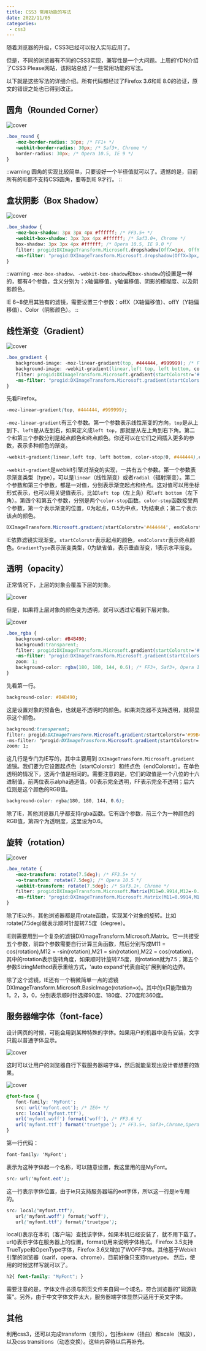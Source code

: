 ```yaml
---
title: CSS3 常用功能的写法
date: 2022/11/05
categories:
 - css3
---
```


随着浏览器的升级，CSS3已经可以投入实际应用了。

但是，不同的浏览器有不同的CSS3实现，兼容性是一个大问题。上周的YDN介绍了CSS3 Please网站，该网站总结了一些常用功能的写法。

以下就是这些写法的详细介绍。所有代码都经过了Firefox 3.6和IE 8.0的验证，原文的错误之处也已得到改正。


## 圆角（Rounded Corner）

![cover](/blogImg/cross-browser_css3_features/bg2010031501.png)

```css
.box_round {
　　-moz-border-radius: 30px; /* FF1+ */
　　-webkit-border-radius: 30px; /* Saf3+, Chrome */
　　border-radius: 30px; /* Opera 10.5, IE 9 */
}
```

::warning 
圆角的实现比较简单，只要设好一个半径值就可以了。遗憾的是，目前所有的IE都不支持CSS圆角，要等到IE 9才行。
::


## 盒状阴影（Box Shadow）

![cover](/blogImg/cross-browser_css3_features/bg2010031502.png)

```css
.box_shadow {
　　-moz-box-shadow: 3px 3px 4px #ffffff; /* FF3.5+ */
　　-webkit-box-shadow: 3px 3px 4px #ffffff; /* Saf3.0+, Chrome */
　　box-shadow: 3px 3px 4px #ffffff; /* Opera 10.5, IE 9.0 */
　　filter: progid:DXImageTransform.Microsoft.dropshadow(OffX=3px, OffY=3px, Color='#ffffff'); /* IE6,IE7 */
　　-ms-filter: "progid:DXImageTransform.Microsoft.dropshadow(OffX=3px, OffY=3px, Color='#ffffff')"; /* IE8 */
}
```

::warning
`-moz-box-shadow`、`-webkit-box-shadow`和`box-shadow`的设置是一样的，都有4个参数，含义分别为：x轴偏移值、y轴偏移值、阴影的模糊度、以及阴影颜色。

IE 6~8使用其独有的滤镜，需要设置三个参数：offX（X轴偏移值）、offY（Y轴偏移值）、Color（阴影颜色）。
::


## 线性渐变（Gradient）

![cover](/blogImg/cross-browser_css3_features/bg2010031503.png)

```css
.box_gradient {
　　background-image: -moz-linear-gradient(top, #444444, #999999); /* FF3.6 */
　　background-image: -webkit-gradient(linear,left top, left bottom, color-stop(0, #444444),color-stop(1, #999999)); /* Saf4+, Chrome */
　　filter: progid:DXImageTransform.Microsoft.gradient(startColorstr='#444444', endColorstr='#999999', GradientType='0'); /* IE6,IE7 */
　　-ms-filter: "progid:DXImageTransform.Microsoft.gradient(startColorstr='#444444', endColorstr='#999999',GradientType='0')"; /* IE8 */
}
```

先看Firefox。

```css
-moz-linear-gradient(top, #444444, #999999);
```

`-moz-linear-gradient`有三个参数。第一个参数表示线性渐变的方向，`top`是从上到下、`left`是从左到右，如果定义成`left top`，那就是从左上角到右下角。第二个和第三个参数分别是起点颜色和终点颜色。你还可以在它们之间插入更多的参数，表示多种颜色的渐变。

```css
-webkit-gradient(linear,left top, left bottom, color-stop(0, #444444),color-stop(1, #999999));
```

`-webkit-gradient`是webkit引擎对渐变的实现，一共有五个参数。第一个参数表示渐变类型（type），可以是`linear`（线性渐变）或者`radial`（辐射渐变）。第二个参数和第三个参数，都是一对值，分别表示渐变起点和终点。这对值可以用坐标形式表示，也可以用关键值表示，比如`left top`（左上角）和`left bottom`（左下角）。第四个和第五个参数，分别是两个`color-stop`函数。`color-stop`函数接受两个参数，第一个表示渐变的位置，0为起点，0.5为中点，1为结束点；第二个表示该点的颜色。

```css
DXImageTransform.Microsoft.gradient(startColorstr='#444444', endColorstr='#999999', GradientType='0');
```

IE依靠滤镜实现渐变。`startColorstr`表示起点的颜色，`endColorstr`表示终点颜色。`GradientType`表示渐变类型，0为缺省值，表示垂直渐变，1表示水平渐变。


## 透明（opacity）

正常情况下，上层的对象会覆盖下层的对象。

![cover](/blogImg/cross-browser_css3_features/bg2010031504.png)

但是，如果将上层对象的颜色变为透明，就可以透过它看到下层对象。

![cover](/blogImg/cross-browser_css3_features/bg2010031505.png)

```css
.box_rgba {
　　background-color: #B4B490;
　　background:transparent;
　　filter: progid:DXImageTransform.Microsoft.gradient(startColorstr='#99B4B490',endColorstr='#99B4B490'); /* IE6,IE7 */
　　-ms-filter: "progid:DXImageTransform.Microsoft.gradient(startColorstr='#99B4B490',endColorstr='#99B4B490')"; /* IE8 */
　　zoom: 1;
　　background-color: rgba(180, 180, 144, 0.6); /* FF3+, Saf3+, Opera 10.10+, Chrome */
}
```

先看第一行。

```css
background-color: #B4B490;
```

这是设置对象的预备色，也就是不透明时的颜色。如果浏览器不支持透明，就将显示这个颜色。

```css
background:transparent;
filter: progid:DXImageTransform.Microsoft.gradient(startColorstr='#99B4B490',endColorstr='#99B4B490'); /* IE6,IE7 */
-ms-filter: "progid:DXImageTransform.Microsoft.gradient(startColorstr='#99B4B490',endColorstr='#99B4B490')"; /* IE8 */
zoom: 1;
```

这几行是专门为IE写的，其中主要用到 `DXImageTransform.Microsoft.gradient`滤镜。我们要为它设置起点色（startColorstr）和终点色（endColorstr）。在单色透明的情况下，这两个值是相同的。需要注意的是，它们的取值是一个八位的十六进制值，前两位表示alpha通道值，00表示完全透明，FF表示完全不透明；后六位则是这个颜色的RGB值。

```css
background-color: rgba(180, 180, 144, 0.6);
```

除了IE，其他浏览器几乎都支持rgba函数。它有四个参数，前三个为一种颜色的RGB值，第四个为透明度，这里设为0.6。

## 旋转（rotation）

![cover](/blogImg/cross-browser_css3_features/bg2010031506.png)

```css
.box_rotate {
　　-moz-transform: rotate(7.5deg); /* FF3.5+ */
　　-o-transform: rotate(7.5deg); /* Opera 10.5 */
　　-webkit-transform: rotate(7.5deg); /* Saf3.1+, Chrome */
　　filter: progid:DXImageTransform.Microsoft.Matrix(M11=0.9914,M12=-0.1305,M21=0.1305,M22=0.9914,SizingMethod='auto expand');
　　-ms-filter: "progid:DXImageTransform.Microsoft.Matrix(M11=0.9914,M12=-0.1305,M21=0.1305,M22=0.9914,SizingMethod='auto expand')"; /* IE8 */
}
```

除了IE以外，其他浏览器都是用rotate函数，实现某个对象的旋转。比如rotate(7.5deg)就表示顺时针旋转7.5度（degree）。

IE则需要用到一个复杂的滤镜DXImageTransform.Microsoft.Matrix。它一共接受五个参数，前四个参数需要自行计算三角函数，然后分别写成M11 = cos(rotation),M12 = -sin(rotation),M21 = sin(rotation),M22 = cos(rotation)，其中的rotation表示旋转角度，如果顺时针旋转7.5度，则rotation就为7.5；第五个参数SizingMethod表示重绘方式，'auto expand'代表自动扩展到新的边界。

除了这个滤镜，IE还有一个稍微简单一点的滤镜DXImageTransform.Microsoft.BasicImage(rotation=x)。其中的x只能取值为1，2，3，0，分别表示顺时针选择90度、180度、270度和360度。

## 服务器端字体（font-face）

设计网页的时候，可能会用到某种特殊的字体。如果用户的机器中没有安装，文字只能以普通字体显示。

![cover](/blogImg/cross-browser_css3_features/bg2010031507.png)

这时可以让用户的浏览器自行下载服务器端字体，然后就能呈现出设计者想要的效果。

![cover](/blogImg/cross-browser_css3_features/bg2010031508.png)

```css
@font-face {
　　font-family: 'MyFont';
　　src: url('myfont.eot'); /* IE6+ */
　　src: local('myfont.ttf'),
　　url('myfont.woff') format('woff'), /* FF3.6 */
　　url('myfont.ttf') format('truetype'); /* FF3.5+, Saf3+,Chrome,Opera10+ */
}
```

第一行代码：

```css
font-family: 'MyFont';
```

表示为这种字体起一个名称，可以随意设置，我这里用的是MyFont。

```css
src: url('myfont.eot');
```

这一行表示字体位置，由于ie只支持服务器端的eot字体，所以这一行是ie专用的。

```css
src: local('myfont.ttf'),
　　url('myfont.woff') format('woff'),
　　url('myfont.ttf') format('truetype');
```

local()表示在本机（客户端）查找该字体，如果本机已经安装了，就不用下载了。url()表示字体在服务器上的位置，format()用来说明字体格式。Firefox 3.5支持TrueType和OpenType字体，Firefox 3.6又增加了WOFF字体。其他基于Webkit引擎的浏览器（sarif，opera、chrome），目前好像只支持truetype。
然后，使用的时候这样写就可以了。

```css
h2{ font-family: "MyFont"; }
```

需要注意的是，字体文件必须与网页文件来自同一个域名，符合浏览器的"同源政策"。另外，由于中文字体文件太大，服务器端字体显然只适用于英文字体。

## 其他

利用css3，还可以完成transform（变形），包括skew（扭曲）和scale（缩放），以及css transitions（动态变换）。这些内容待以后再补充。